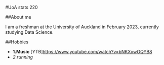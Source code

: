 #UoA stats 220

##About me

I am a freshman at the University of Auckland in February 2023, currently studying Data Science.


##Hobbies
- **1.Music** [YTB]https://www.youtube.com/watch?v=bNKXxwOQYB8
- _2.running_


